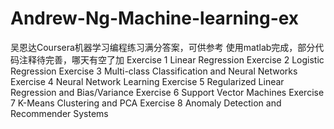 # Andrew-Ng-Machine-learning-ex
吴恩达Coursera机器学习编程练习满分答案，可供参考
使用matlab完成，部分代码注释待完善，哪天有空了加
Exercise 1 Linear Regression
Exercise 2 Logistic Regression
Exercise 3 Multi-class Classification and Neural Networks
Exercise 4 Neural Network Learning
Exercise 5 Regularized Linear Regression and Bias/Variance
Exercise 6 Support Vector Machines
Exercise 7 K-Means Clustering and PCA
Exercise 8 Anomaly Detection and Recommender Systems
